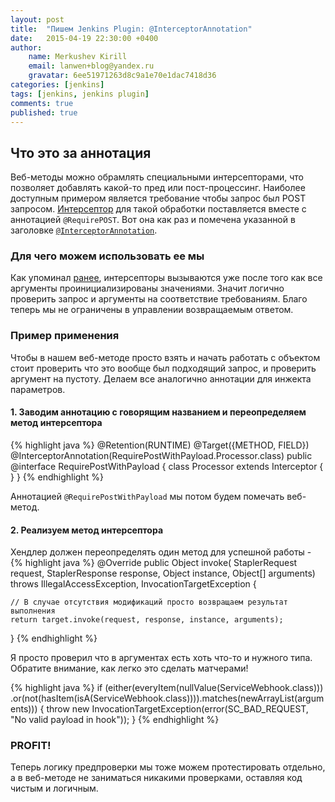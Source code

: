 ```yaml
---
layout: post
title:  "Пишем Jenkins Plugin: @InterceptorAnnotation"
date:   2015-04-19 22:30:00 +0400
author:
    name: Merkushev Kirill
    email: lanwen+blog@yandex.ru
    gravatar: 6ee51971263d8c9a1e70e1dac7418d36
categories: [jenkins]
tags: [jenkins, jenkins plugin]
comments: true
published: true
---
```


## Что это за аннотация

Веб-методы можно обрамлять специальными интерсепторами, что позволяет добавлять какой-то пред или пост-процессинг.
Наиболее доступным примером является требование чтобы запрос был POST запросом. 
[Интерсептор](http://stapler.kohsuke.org/apidocs/?Interceptor) для такой обработки 
поставляется вместе с аннотацией `@RequirePOST`. Вот она как раз и помечена указанной 
в заголовке [`@InterceptorAnnotation`](http://stapler.kohsuke.org/apidocs/?InterceptorAnnotation).

### Для чего можем использовать ее мы

Как упоминал [ранее](../jenkins-injected-parameter), интерсепторы вызываются уже после того как все аргументы 
проинициализированы значениями. Значит логично проверить запрос и аргументы на соответствие требованиям. Благо 
теперь мы не ограничены в управлении возвращаемым ответом.

### Пример применения

Чтобы в нашем веб-методе просто взять и начать работать с объектом стоит проверить что это вообще был подходящий запрос, 
и проверить аргумент на пустоту. Делаем все аналогично аннотации для инжекта параметров.

#### 1. Заводим аннотацию с говорящим названием и переопределяем метод интерсептора

{% highlight java %}
@Retention(RUNTIME)
@Target({METHOD, FIELD})
@InterceptorAnnotation(RequirePostWithPayload.Processor.class)
public @interface RequirePostWithPayload {
    class Processor extends Interceptor { }
}
{% endhighlight %}

Аннотацией `@RequirePostWithPayload` мы потом будем помечать веб-метод.

#### 2. Реализуем метод интерсептора

Хендлер должен переопределять один метод для успешной работы - 
{% highlight java %}
@Override
public Object invoke(
    StaplerRequest request, 
    StaplerResponse response, 
    Object instance, 
    Object[] arguments) throws IllegalAccessException, InvocationTargetException {

    // В случае отсутствия модификаций просто возвращаем результат выполнения
    return target.invoke(request, response, instance, arguments);
}
{% endhighlight %}

Я просто проверил что в аргументах есть хоть что-то и нужного типа. Обратите внимание, как легко это сделать матчерами!

{% highlight java %}
if (either(everyItem(nullValue(ServiceWebhook.class)))
                    .or(not(hasItem(isA(ServiceWebhook.class)))).matches(newArrayList(arguments))) {
    throw new InvocationTargetException(error(SC_BAD_REQUEST, "No valid payload in hook"));
}
{% endhighlight %}

### PROFIT!

Теперь логику предпроверки мы тоже можем протестировать отдельно, а в веб-методе не заниматься никакими проверками, 
оставляя код чистым и логичным.
